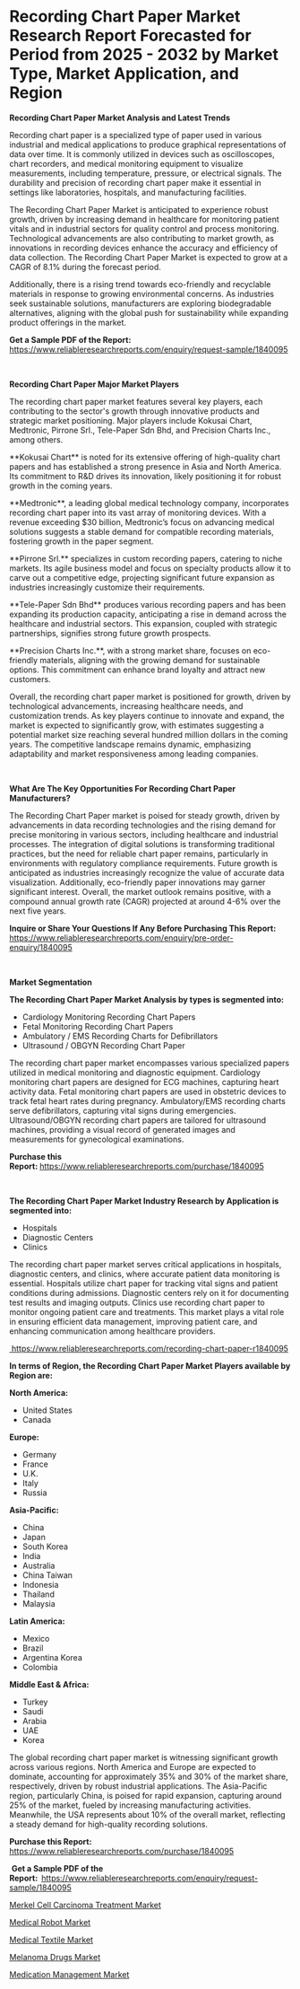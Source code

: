 <p><h1>Recording Chart Paper Market Research Report Forecasted for Period from 2025 -  2032 by Market Type, Market Application, and Region</h1></p><p><strong>Recording Chart Paper Market Analysis and Latest Trends</strong></p>
<p><p>Recording chart paper is a specialized type of paper used in various industrial and medical applications to produce graphical representations of data over time. It is commonly utilized in devices such as oscilloscopes, chart recorders, and medical monitoring equipment to visualize measurements, including temperature, pressure, or electrical signals. The durability and precision of recording chart paper make it essential in settings like laboratories, hospitals, and manufacturing facilities.</p><p>The Recording Chart Paper Market is anticipated to experience robust growth, driven by increasing demand in healthcare for monitoring patient vitals and in industrial sectors for quality control and process monitoring. Technological advancements are also contributing to market growth, as innovations in recording devices enhance the accuracy and efficiency of data collection. The Recording Chart Paper Market is expected to grow at a CAGR of 8.1% during the forecast period. </p><p>Additionally, there is a rising trend towards eco-friendly and recyclable materials in response to growing environmental concerns. As industries seek sustainable solutions, manufacturers are exploring biodegradable alternatives, aligning with the global push for sustainability while expanding product offerings in the market.</p></p>
<p><strong>Get a Sample PDF of the Report:&nbsp;</strong> <a href="https://www.reliableresearchreports.com/enquiry/request-sample/1840095?utm_campaign=32&utm_medium=2&utm_source=Github&utm_content=ia&utm_term=08032025&utm_id=recording-chart-paper">https://www.reliableresearchreports.com/enquiry/request-sample/1840095</a></p>
<p>&nbsp;</p>
<p><strong>Recording Chart Paper Major Market Players</strong></p>
<p><p>The recording chart paper market features several key players, each contributing to the sector's growth through innovative products and strategic market positioning. Major players include Kokusai Chart, Medtronic, Pirrone Srl., Tele-Paper Sdn Bhd, and Precision Charts Inc., among others.</p><p>**Kokusai Chart** is noted for its extensive offering of high-quality chart papers and has established a strong presence in Asia and North America. Its commitment to R&D drives its innovation, likely positioning it for robust growth in the coming years.</p><p>**Medtronic**, a leading global medical technology company, incorporates recording chart paper into its vast array of monitoring devices. With a revenue exceeding $30 billion, Medtronic’s focus on advancing medical solutions suggests a stable demand for compatible recording materials, fostering growth in the paper segment.</p><p>**Pirrone Srl.** specializes in custom recording papers, catering to niche markets. Its agile business model and focus on specialty products allow it to carve out a competitive edge, projecting significant future expansion as industries increasingly customize their requirements.</p><p>**Tele-Paper Sdn Bhd** produces various recording papers and has been expanding its production capacity, anticipating a rise in demand across the healthcare and industrial sectors. This expansion, coupled with strategic partnerships, signifies strong future growth prospects.</p><p>**Precision Charts Inc.**, with a strong market share, focuses on eco-friendly materials, aligning with the growing demand for sustainable options. This commitment can enhance brand loyalty and attract new customers.</p><p>Overall, the recording chart paper market is positioned for growth, driven by technological advancements, increasing healthcare needs, and customization trends. As key players continue to innovate and expand, the market is expected to significantly grow, with estimates suggesting a potential market size reaching several hundred million dollars in the coming years. The competitive landscape remains dynamic, emphasizing adaptability and market responsiveness among leading companies.</p></p>
<p>&nbsp;</p>
<p><strong>What Are The Key Opportunities For Recording Chart Paper Manufacturers?</strong></p>
<p><p>The Recording Chart Paper market is poised for steady growth, driven by advancements in data recording technologies and the rising demand for precise monitoring in various sectors, including healthcare and industrial processes. The integration of digital solutions is transforming traditional practices, but the need for reliable chart paper remains, particularly in environments with regulatory compliance requirements. Future growth is anticipated as industries increasingly recognize the value of accurate data visualization. Additionally, eco-friendly paper innovations may garner significant interest. Overall, the market outlook remains positive, with a compound annual growth rate (CAGR) projected at around 4-6% over the next five years.</p></p>
<p><strong>Inquire or Share Your Questions If Any Before Purchasing This Report:</strong> <a href="https://www.reliableresearchreports.com/enquiry/pre-order-enquiry/1840095?utm_campaign=32&utm_medium=2&utm_source=Github&utm_content=ia&utm_term=08032025&utm_id=recording-chart-paper">https://www.reliableresearchreports.com/enquiry/pre-order-enquiry/1840095</a></p>
<p>&nbsp;</p>
<p><strong>Market Segmentation</strong></p>
<p><strong>The Recording Chart Paper Market Analysis by types is segmented into:</strong></p>
<p><ul><li>Cardiology Monitoring Recording Chart Papers</li><li>Fetal Monitoring Recording Chart Papers</li><li>Ambulatory / EMS Recording Charts for Defibrillators</li><li>Ultrasound / OBGYN Recording Chart Paper</li></ul></p>
<p><p>The recording chart paper market encompasses various specialized papers utilized in medical monitoring and diagnostic equipment. Cardiology monitoring chart papers are designed for ECG machines, capturing heart activity data. Fetal monitoring chart papers are used in obstetric devices to track fetal heart rates during pregnancy. Ambulatory/EMS recording charts serve defibrillators, capturing vital signs during emergencies. Ultrasound/OBGYN recording chart papers are tailored for ultrasound machines, providing a visual record of generated images and measurements for gynecological examinations.</p></p>
<p><strong>Purchase this Report:&nbsp;</strong><a href="https://www.reliableresearchreports.com/purchase/1840095?utm_campaign=32&utm_medium=2&utm_source=Github&utm_content=ia&utm_term=08032025&utm_id=recording-chart-paper">https://www.reliableresearchreports.com/purchase/1840095</a></p>
<p>&nbsp;</p>
<p><strong>The Recording Chart Paper Market Industry Research by Application is segmented into:</strong></p>
<p><ul><li>Hospitals</li><li>Diagnostic Centers</li><li>Clinics</li></ul></p>
<p><p>The recording chart paper market serves critical applications in hospitals, diagnostic centers, and clinics, where accurate patient data monitoring is essential. Hospitals utilize chart paper for tracking vital signs and patient conditions during admissions. Diagnostic centers rely on it for documenting test results and imaging outputs. Clinics use recording chart paper to monitor ongoing patient care and treatments. This market plays a vital role in ensuring efficient data management, improving patient care, and enhancing communication among healthcare providers.</p></p>
<p><a href="https://www.reliableresearchreports.com/recording-chart-paper-r1840095?utm_campaign=32&utm_medium=2&utm_source=Github&utm_content=ia&utm_term=08032025&utm_id=recording-chart-paper">&nbsp;https://www.reliableresearchreports.com/recording-chart-paper-r1840095</a></p>
<p><strong>In terms of Region, the Recording Chart Paper Market Players available by Region are:</strong></p>
<p>
    <p> <strong> North America: </strong>
        <ul>
            <li>United States</li>
            <li>Canada</li>
        </ul>
        </p> 
    <p> <strong> Europe: </strong>
        <ul>
            <li>Germany</li>
            <li>France</li>
            <li>U.K.</li>
            <li>Italy</li>
            <li>Russia</li>
        </ul>
        </p> 
    <p> <strong> Asia-Pacific: </strong>
        <ul>
            <li>China</li>
            <li>Japan</li>
            <li>South Korea</li>
            <li>India</li>
            <li>Australia</li>
            <li>China Taiwan</li>
            <li>Indonesia</li>
            <li>Thailand</li>
            <li>Malaysia</li>
        </ul>
        </p> 
    <p> <strong> Latin America: </strong>
        <ul>
            <li>Mexico</li>
            <li>Brazil</li>
            <li>Argentina Korea</li>
            <li>Colombia</li>
        </ul>
        </p> 
    <p> <strong> Middle East & Africa: </strong>
        <ul>
            <li>Turkey</li>
            <li>Saudi</li>
            <li>Arabia</li>
            <li>UAE</li>
            <li>Korea</li>
        </ul>
    </p>
    </p>
<p><p>The global recording chart paper market is witnessing significant growth across various regions. North America and Europe are expected to dominate, accounting for approximately 35% and 30% of the market share, respectively, driven by robust industrial applications. The Asia-Pacific region, particularly China, is poised for rapid expansion, capturing around 25% of the market, fueled by increasing manufacturing activities. Meanwhile, the USA represents about 10% of the overall market, reflecting a steady demand for high-quality recording solutions.</p></p>
<p><strong>Purchase this Report: </strong><a href="https://www.reliableresearchreports.com/purchase/1840095?utm_campaign=32&utm_medium=2&utm_source=Github&utm_content=ia&utm_term=08032025&utm_id=recording-chart-paper">https://www.reliableresearchreports.com/purchase/1840095</a></p>
<p>&nbsp;<strong>Get a Sample PDF of the Report:&nbsp;&nbsp;</strong><a href="https://www.reliableresearchreports.com/enquiry/request-sample/1840095?utm_campaign=32&utm_medium=2&utm_source=Github&utm_content=ia&utm_term=08032025&utm_id=recording-chart-paper">https://www.reliableresearchreports.com/enquiry/request-sample/1840095</a></p>
<p><strong></strong></p>
<p><p><a href="https://github.com/filinjaic7/Market-Research-Report-List-1/blob/main/merkel-cell-carcinoma-treatment-market.md?utm_campaign=32&utm_medium=2&utm_source=Github&utm_content=ia&utm_term=08032025&utm_id=recording-chart-paper">Merkel Cell Carcinoma Treatment Market</a></p><p><a href="https://github.com/pockettifere14/Market-Research-Report-List-1/blob/main/medical-robot-market.md?utm_campaign=32&utm_medium=2&utm_source=Github&utm_content=ia&utm_term=08032025&utm_id=recording-chart-paper">Medical Robot Market</a></p><p><a href="https://github.com/billejuman43/Market-Research-Report-List-1/blob/main/medical-textile-market.md?utm_campaign=32&utm_medium=2&utm_source=Github&utm_content=ia&utm_term=08032025&utm_id=recording-chart-paper">Medical Textile Market</a></p><p><a href="https://github.com/rocicbenton/Market-Research-Report-List-1/blob/main/melanoma-drugs-market.md?utm_campaign=32&utm_medium=2&utm_source=Github&utm_content=ia&utm_term=08032025&utm_id=recording-chart-paper">Melanoma Drugs Market</a></p><p><a href="https://github.com/reeseberro3j/Market-Research-Report-List-1/blob/main/medication-management-market.md?utm_campaign=32&utm_medium=2&utm_source=Github&utm_content=ia&utm_term=08032025&utm_id=recording-chart-paper">Medication Management Market</a></p></p>